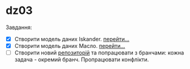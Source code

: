 # dz03

Завдання:

- [x] Створити модель даних Iskander. [перейти...](https://github.com/drDramen/iskander)
- [x] Створити модель даних Масло. [перейти...](https://github.com/drDramen/oil)
- [ ] Створити новий [репозиторій](https://github.com/drDramen/branch_dz03) та попрацювати з бранчами: кожна задача - окремий бранч. Пропрацювати конфлікти. 

